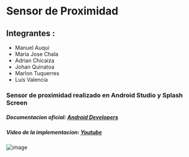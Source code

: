 # Sensor de Proximidad

## Integrantes :
- Manuel Auqui
- Maria Jose Chala
- Adrian Chicaiza
- Johan Quinatoa
- Marlon Tuquerres
- Luis Valencia

### Sensor de proximidad realizado en Android Studio y Splash Screen
##### Documentacion oficial: [Android Developers](https://developer.android.com/guide/topics/sensors/sensors_overview)
##### Video de la implementacion: [Youtube](https://developer.android.com/guide/topics/sensors/sensors_overview)

![image](https://user-images.githubusercontent.com/77359338/209362644-ecd6d994-87d0-477c-9a95-4180f65d6443.png)
